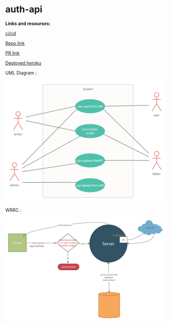 # auth-api

**Links and resourses:**

[ci/cd](https://github.com/malakMomani/auth-api/actions)

[Repo link](https://github.com/malakMomani/auth-api)

[PR link](https://github.com/malakMomani/auth-api/pull/1)

[Deployed heroku](https://malak-auth-api.herokuapp.com/)

UML Diagram :

![uml](uml-auth.jpg)

WRRC :

![wrrc](wrrc.jpg)
